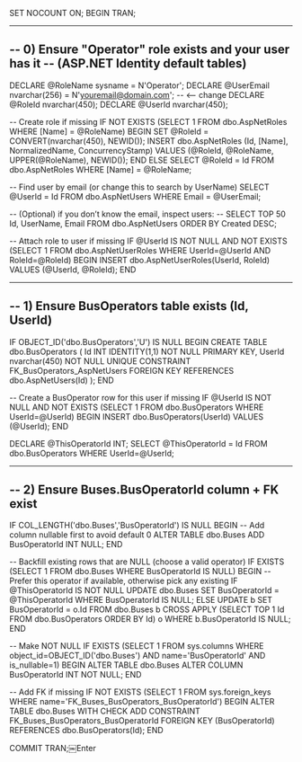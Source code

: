 SET NOCOUNT ON;
BEGIN TRAN;

------------------------------------------------------------
-- 0) Ensure "Operator" role exists and your user has it
--    (ASP.NET Identity default tables)
------------------------------------------------------------
DECLARE @RoleName sysname = N'Operator';
DECLARE @UserEmail nvarchar(256) = N'youremail@domain.com'; -- <-- change
DECLARE @RoleId nvarchar(450);
DECLARE @UserId nvarchar(450);

-- Create role if missing
IF NOT EXISTS (SELECT 1 FROM dbo.AspNetRoles WHERE [Name] = @RoleName)
BEGIN
    SET @RoleId = CONVERT(nvarchar(450), NEWID());
    INSERT dbo.AspNetRoles (Id, [Name], NormalizedName, ConcurrencyStamp)
    VALUES (@RoleId, @RoleName, UPPER(@RoleName), NEWID());
END
ELSE
    SELECT @RoleId = Id FROM dbo.AspNetRoles WHERE [Name] = @RoleName;

-- Find user by email (or change this to search by UserName)
SELECT @UserId = Id FROM dbo.AspNetUsers WHERE Email = @UserEmail;

-- (Optional) if you don’t know the email, inspect users:
-- SELECT TOP 50 Id, UserName, Email FROM dbo.AspNetUsers ORDER BY Created DESC;

-- Attach role to user if missing
IF @UserId IS NOT NULL
AND NOT EXISTS (SELECT 1 FROM dbo.AspNetUserRoles WHERE UserId=@UserId AND RoleId=@RoleId)
BEGIN
    INSERT dbo.AspNetUserRoles(UserId, RoleId) VALUES (@UserId, @RoleId);
END

------------------------------------------------------------
-- 1) Ensure BusOperators table exists (Id, UserId)
------------------------------------------------------------
IF OBJECT_ID('dbo.BusOperators','U') IS NULL
BEGIN
    CREATE TABLE dbo.BusOperators
    (
        Id INT IDENTITY(1,1) NOT NULL PRIMARY KEY,
        UserId nvarchar(450) NOT NULL UNIQUE
            CONSTRAINT FK_BusOperators_AspNetUsers
            FOREIGN KEY REFERENCES dbo.AspNetUsers(Id)
    );
END

-- Create a BusOperator row for this user if missing
IF @UserId IS NOT NULL
AND NOT EXISTS (SELECT 1 FROM dbo.BusOperators WHERE UserId=@UserId)
BEGIN
    INSERT dbo.BusOperators(UserId) VALUES (@UserId);
END

DECLARE @ThisOperatorId INT;
SELECT @ThisOperatorId = Id FROM dbo.BusOperators WHERE UserId=@UserId;

------------------------------------------------------------
-- 2) Ensure Buses.BusOperatorId column + FK exist
------------------------------------------------------------
IF COL_LENGTH('dbo.Buses','BusOperatorId') IS NULL
BEGIN
    -- Add column nullable first to avoid default 0
    ALTER TABLE dbo.Buses ADD BusOperatorId INT NULL;
END

-- Backfill existing rows that are NULL (choose a valid operator)
IF EXISTS (SELECT 1 FROM dbo.Buses WHERE BusOperatorId IS NULL)
BEGIN
    -- Prefer this operator if available, otherwise pick any existing
    IF @ThisOperatorId IS NOT NULL
        UPDATE dbo.Buses SET BusOperatorId = @ThisOperatorId WHERE BusOperatorId IS NULL;
    ELSE
        UPDATE b SET BusOperatorId = o.Id
        FROM dbo.Buses b
        CROSS APPLY (SELECT TOP 1 Id FROM dbo.BusOperators ORDER BY Id) o
        WHERE b.BusOperatorId IS NULL;
END

-- Make NOT NULL
IF EXISTS (SELECT 1 FROM sys.columns WHERE object_id=OBJECT_ID('dbo.Buses') 
           AND name='BusOperatorId' AND is_nullable=1)
BEGIN
    ALTER TABLE dbo.Buses ALTER COLUMN BusOperatorId INT NOT NULL;
END

-- Add FK if missing
IF NOT EXISTS (SELECT 1 FROM sys.foreign_keys WHERE name='FK_Buses_BusOperators_BusOperatorId')
BEGIN
    ALTER TABLE dbo.Buses WITH CHECK
    ADD CONSTRAINT FK_Buses_BusOperators_BusOperatorId
    FOREIGN KEY (BusOperatorId) REFERENCES dbo.BusOperators(Id);
END

COMMIT TRAN;￼Enter
